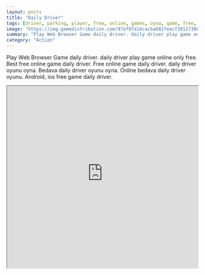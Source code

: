 ```yaml
---
layout: posts
title: "Daily Driver"
tags: [driver, parking, player, free, online, games, oyna, game, free, games, play, play, games]
image: "https://img.gamedistribution.com/97af07a14cacba681feacf3012730892.jpg"
summary: "Play Web Browser Game daily driver. daily driver play game online only free. Best free online game daily driver. Free online game daily driver. daily driver oyunu oyna. Bedava daily driver oyunu oyna. Online bedava daily driver oyunu. Android, ios free game daily driver."
category: "Action"
---
```


Play Web Browser Game daily driver. daily driver play game online only free. Best free online game daily driver. Free online game daily driver. daily driver oyunu oyna. Bedava daily driver oyunu oyna. Online bedava daily driver oyunu. Android, ios free game daily driver.

<iframe width="100%" height="480px;" src="https://flash.gamedistribution.com?game=97af07a14cacba681feacf3012730892"></iframe>